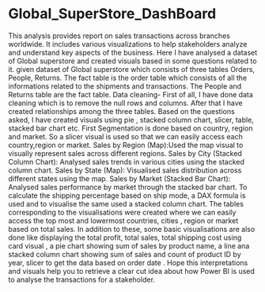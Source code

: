 # Global_SuperStore_DashBoard

This analysis provides report on sales transactions across branches worldwide.
It includes various visualizations to help stakeholders analyze and understand key aspects of the business. Here I have analysed a dataset of Global superstore and created visuals based in some questions related to it. given  dataset of Global superstore which consists of three tables Orders, People, Returns. 
The fact table is the order table which consists of all the informations related to the shipments and transactions.
The People and Returns table are the fact table. Data cleaning- First of all, I have done data cleaning which is to remove the null rows and columns. After that I have created relationships among the three tables. Based on the questions asked, I have created visuals using pie , stacked column chart, slicer, table, stacked bar chart etc. First Segmentation is done based on country, region and market. So a slicer visual is used so that we can easily access each country,region or market. Sales by Region (Map):Used the map visual to visually represent sales across different regions. Sales by City (Stacked Column Chart): Analysed sales trends in various cities using the stacked column chart. Sales by State (Map): Visualised sales distribution across different states using the map. Sales by Market (Stacked Bar Chart): Analysed sales performance by market through the stacked bar chart. To calculate the shipping percentage based on ship mode, a DAX formula is used and to visualise the same used a stacked column chart. The tables corresponding to the visualisations were created where we can easily access the top most and lowermost countries, cities , region or market based on total sales. In addition to these, some basic visualisations are also done like displaying the total profit, total sales, total shipping cost using card visual , a pie chart showing sum of sales by product name, a line ana stacked column chart showing sum of sales and count of product ID by year, slicer to get the data based on order date . Hope this interpretations and visuals help you to retrieve a clear cut idea about how Power BI is used to analyse the transactions for a stakeholder.

